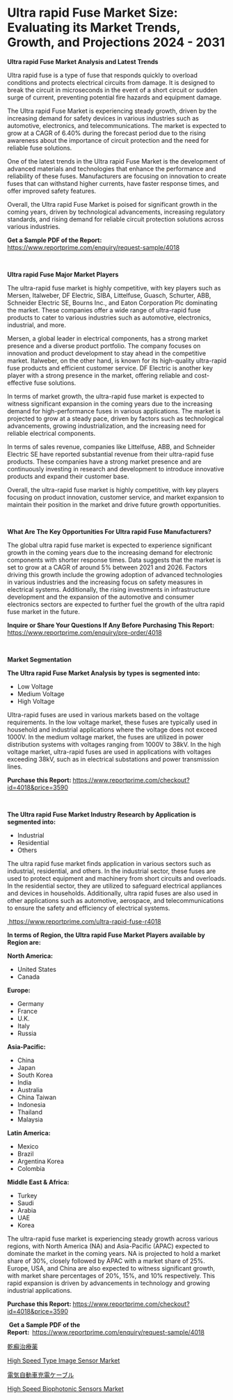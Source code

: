 <p><h1>Ultra rapid Fuse Market Size: Evaluating its Market Trends, Growth, and Projections 2024 - 2031</h1></p><p><strong>Ultra rapid Fuse Market Analysis and Latest Trends</strong></p>
<p><p>Ultra rapid fuse is a type of fuse that responds quickly to overload conditions and protects electrical circuits from damage. It is designed to break the circuit in microseconds in the event of a short circuit or sudden surge of current, preventing potential fire hazards and equipment damage.</p><p>The Ultra rapid Fuse Market is experiencing steady growth, driven by the increasing demand for safety devices in various industries such as automotive, electronics, and telecommunications. The market is expected to grow at a CAGR of 6.40% during the forecast period due to the rising awareness about the importance of circuit protection and the need for reliable fuse solutions.</p><p>One of the latest trends in the Ultra rapid Fuse Market is the development of advanced materials and technologies that enhance the performance and reliability of these fuses. Manufacturers are focusing on innovation to create fuses that can withstand higher currents, have faster response times, and offer improved safety features.</p><p>Overall, the Ultra rapid Fuse Market is poised for significant growth in the coming years, driven by technological advancements, increasing regulatory standards, and rising demand for reliable circuit protection solutions across various industries.</p></p>
<p><strong>Get a Sample PDF of the Report:&nbsp;</strong> <a href="https://www.reportprime.com/enquiry/request-sample/4018">https://www.reportprime.com/enquiry/request-sample/4018</a></p>
<p>&nbsp;</p>
<p><strong>Ultra rapid Fuse Major Market Players</strong></p>
<p><p>The ultra-rapid fuse market is highly competitive, with key players such as Mersen, Italweber, DF Electric, SIBA, Littelfuse, Guasch, Schurter, ABB, Schneider Electric SE, Bourns Inc., and Eaton Corporation Plc dominating the market. These companies offer a wide range of ultra-rapid fuse products to cater to various industries such as automotive, electronics, industrial, and more.</p><p>Mersen, a global leader in electrical components, has a strong market presence and a diverse product portfolio. The company focuses on innovation and product development to stay ahead in the competitive market. Italweber, on the other hand, is known for its high-quality ultra-rapid fuse products and efficient customer service. DF Electric is another key player with a strong presence in the market, offering reliable and cost-effective fuse solutions.</p><p>In terms of market growth, the ultra-rapid fuse market is expected to witness significant expansion in the coming years due to the increasing demand for high-performance fuses in various applications. The market is projected to grow at a steady pace, driven by factors such as technological advancements, growing industrialization, and the increasing need for reliable electrical components.</p><p>In terms of sales revenue, companies like Littelfuse, ABB, and Schneider Electric SE have reported substantial revenue from their ultra-rapid fuse products. These companies have a strong market presence and are continuously investing in research and development to introduce innovative products and expand their customer base.</p><p>Overall, the ultra-rapid fuse market is highly competitive, with key players focusing on product innovation, customer service, and market expansion to maintain their position in the market and drive future growth opportunities.</p></p>
<p>&nbsp;</p>
<p><strong>What Are The Key Opportunities For Ultra rapid Fuse Manufacturers?</strong></p>
<p><p>The global ultra rapid fuse market is expected to experience significant growth in the coming years due to the increasing demand for electronic components with shorter response times. Data suggests that the market is set to grow at a CAGR of around 5% between 2021 and 2026. Factors driving this growth include the growing adoption of advanced technologies in various industries and the increasing focus on safety measures in electrical systems. Additionally, the rising investments in infrastructure development and the expansion of the automotive and consumer electronics sectors are expected to further fuel the growth of the ultra rapid fuse market in the future.</p></p>
<p><strong>Inquire or Share Your Questions If Any Before Purchasing This Report:</strong> <a href="https://www.reportprime.com/enquiry/pre-order/4018">https://www.reportprime.com/enquiry/pre-order/4018</a></p>
<p>&nbsp;</p>
<p><strong>Market Segmentation</strong></p>
<p><strong>The Ultra rapid Fuse Market Analysis by types is segmented into:</strong></p>
<p><ul><li>Low Voltage</li><li>Medium Voltage</li><li>High Voltage</li></ul></p>
<p><p>Ultra-rapid fuses are used in various markets based on the voltage requirements. In the low voltage market, these fuses are typically used in household and industrial applications where the voltage does not exceed 1000V. In the medium voltage market, the fuses are utilized in power distribution systems with voltages ranging from 1000V to 38kV. In the high voltage market, ultra-rapid fuses are used in applications with voltages exceeding 38kV, such as in electrical substations and power transmission lines.</p></p>
<p><strong>Purchase this Report:&nbsp;</strong><a href="https://www.reportprime.com/checkout?id=4018&price=3590">https://www.reportprime.com/checkout?id=4018&price=3590</a></p>
<p>&nbsp;</p>
<p><strong>The Ultra rapid Fuse Market Industry Research by Application is segmented into:</strong></p>
<p><ul><li>Industrial</li><li>Residential</li><li>Others</li></ul></p>
<p><p>The ultra rapid fuse market finds application in various sectors such as industrial, residential, and others. In the industrial sector, these fuses are used to protect equipment and machinery from short circuits and overloads. In the residential sector, they are utilized to safeguard electrical appliances and devices in households. Additionally, ultra rapid fuses are also used in other applications such as automotive, aerospace, and telecommunications to ensure the safety and efficiency of electrical systems.</p></p>
<p><a href="https://www.reportprime.com/ultra-rapid-fuse-r4018">&nbsp;https://www.reportprime.com/ultra-rapid-fuse-r4018</a></p>
<p><strong>In terms of Region, the Ultra rapid Fuse Market Players available by Region are:</strong></p>
<p>
    <p> <strong> North America: </strong>
        <ul>
            <li>United States</li>
            <li>Canada</li>
        </ul>
        </p> 
    <p> <strong> Europe: </strong>
        <ul>
            <li>Germany</li>
            <li>France</li>
            <li>U.K.</li>
            <li>Italy</li>
            <li>Russia</li>
        </ul>
        </p> 
    <p> <strong> Asia-Pacific: </strong>
        <ul>
            <li>China</li>
            <li>Japan</li>
            <li>South Korea</li>
            <li>India</li>
            <li>Australia</li>
            <li>China Taiwan</li>
            <li>Indonesia</li>
            <li>Thailand</li>
            <li>Malaysia</li>
        </ul>
        </p> 
    <p> <strong> Latin America: </strong>
        <ul>
            <li>Mexico</li>
            <li>Brazil</li>
            <li>Argentina Korea</li>
            <li>Colombia</li>
        </ul>
        </p> 
    <p> <strong> Middle East & Africa: </strong>
        <ul>
            <li>Turkey</li>
            <li>Saudi</li>
            <li>Arabia</li>
            <li>UAE</li>
            <li>Korea</li>
        </ul>
    </p>
    </p>
<p><p>The ultra-rapid fuse market is experiencing steady growth across various regions, with North America (NA) and Asia-Pacific (APAC) expected to dominate the market in the coming years. NA is projected to hold a market share of 30%, closely followed by APAC with a market share of 25%. Europe, USA, and China are also expected to witness significant growth, with market share percentages of 20%, 15%, and 10% respectively. This rapid expansion is driven by advancements in technology and growing industrial applications.</p></p>
<p><strong>Purchase this Report: </strong><a href="https://www.reportprime.com/checkout?id=4018&price=3590">https://www.reportprime.com/checkout?id=4018&price=3590</a></p>
<p>&nbsp;<strong>Get a Sample PDF of the Report:&nbsp;&nbsp;</strong><a href="https://www.reportprime.com/enquiry/request-sample/4018">https://www.reportprime.com/enquiry/request-sample/4018</a></p>
<p><strong></strong></p>
<p><p><a href="https://github.com/VernieBarton2023/Market-Research-Report-List-1/blob/main/771606373367.md">乾癬治療薬</a></p><p><a href="https://github.com/singletonthaxterkelliehr2df/Market-Research-Report-List-2/blob/main/high-speed-type-image-sensor-market.md">High Speed Type Image Sensor Market</a></p><p><a href="https://github.com/LenoraKris2023/Market-Research-Report-List-1/blob/main/457402373366.md">電気自動車充電ケーブル</a></p><p><a href="https://github.com/kufem1/Market-Research-Report-List-2/blob/main/high-speed-biophotonic-sensors-market.md">High Speed Biophotonic Sensors Market</a></p></p>